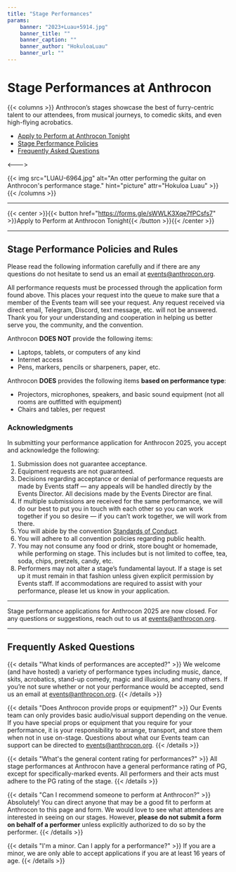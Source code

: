 ```yaml
---
title: "Stage Performances"
params:
    banner: "2023+Luau+5914.jpg"
    banner_title: ""
    banner_caption: ""
    banner_author: "HokuloaLuau"
    banner_url: ""
---
```


# Stage Performances at Anthrocon

{{< columns >}}
Anthrocon’s stages showcase the best of furry-centric talent to our attendees, from musical journeys, to comedic skits, and even high-flying acrobatics.

- [Apply to Perform at Anthrocon Tonight](https://forms.gle/sWWLK3Xqe7fPCsfs7)
- [Stage Performance Policies](#stage-performance-policies-and-rules)
- [Frequently Asked Questions](#frequently-asked-questions)

<--->

{{< img src="LUAU-6964.jpg" alt="An otter performing the guitar on Anthrocon's performance stage." hint="picture" attr="Hokuloa Luau" >}}
{{< /columns >}}

***

{{< center >}}{{< button href="https://forms.gle/sWWLK3Xqe7fPCsfs7" >}}Apply to Perform at Anthrocon Tonight{{< /button >}}{{< /center >}}

***

## Stage Performance Policies and Rules

Please read the following information carefully and if there are any questions do not hesitate to send us an email at <events@anthrocon.org>.

All performance requests must be processed through the application form found above. This places your request into the queue to make sure that a member of the Events team will see your request. Any request received via direct email, Telegram, Discord, text message, etc. will not be answered. Thank you for your understanding and cooperation in helping us better serve you, the community, and the convention.

Anthrocon **DOES NOT** provide the following items:

- Laptops, tablets, or computers of any kind
- Internet access
- Pens, markers, pencils or sharpeners, paper, etc.

Anthrocon **DOES** provides the following items **based on performance type**:

- Projectors, microphones, speakers, and basic sound equipment (not all rooms are outfitted with equipment)
- Chairs and tables, per request

### Acknowledgments

In submitting your performance application for Anthrocon 2025, you accept and acknowledge the following:

1. Submission does not guarantee acceptance.
2. Equipment requests are not guaranteed.
3. Decisions regarding acceptance or denial of performance requests are made by Events staff — any appeals will be handled directly by the Events Director. All decisions made by the Events Director are final.
4. If multiple submissions are received for the same performance, we will do our best to put you in touch with each other so you can work together if you so desire — if you can’t work together, we will work from there.
5. You will abide by the convention [Standards of Conduct](/standards-of-conduct/).
6. You will adhere to all convention policies regarding public health.
7. You may not consume any food or drink, store bought or homemade, while performing on stage. This includes but is not limited to coffee, tea, soda, chips, pretzels, candy, etc.
8. Performers may not alter a stage’s fundamental layout. If a stage is set up it must remain in that fashion unless given explicit permission by Events staff. If accommodations are required to assist with your performance, please let us know in your application.

***

Stage performance applications for Anthrocon 2025 are now closed. For any questions or suggestions, reach out to us at <events@anthrocon.org>.

***

## Frequently Asked Questions

{{< details "What kinds of performances are accepted?" >}}
We welcome (and have hosted) a variety of performance types including music, dance, skits, acrobatics, stand-up comedy, magic and illusions, and many others. If you’re not sure whether or not your performance would be accepted, send us an email at <events@anthrocon.org>.
{{< /details >}}

{{< details "Does Anthrocon provide props or equipment?" >}}
Our Events team can only provides basic audio/visual support depending on the venue. If you have special props or equipment that you require for your performance, it is your responsibility to arrange, transport, and store them when not in use on-stage. Questions about what our Events team can support can be directed to <events@anthrocon.org>.
{{< /details >}}

{{< details "What's the general content rating for performances?" >}}
All stage performances at Anthrocon have a general performance rating of PG, except for specifically-marked events. All performers and their acts must adhere to the PG rating of the stage.
{{< /details >}}

{{< details "Can I recommend someone to perform at Anthrocon?" >}}
Absolutely! You can direct anyone that may be a good fit to perform at Anthrocon to this page and form. We would love to see what attendees are interested in seeing on our stages. However, **please do not submit a form on behalf of a performer** unless explicitly authorized to do so by the performer.
{{< /details >}}

{{< details "I'm a minor. Can I apply for a performance?" >}}
If you are a minor, we are only able to accept applications if you are at least 16 years of age.
{{< /details >}}
